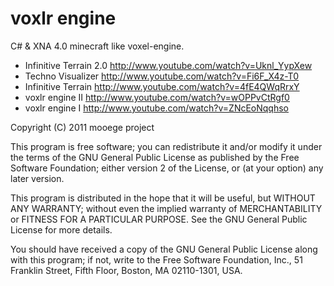# voxlr engine

C# & XNA 4.0 minecraft like voxel-engine.

* Infinitive Terrain 2.0 http://www.youtube.com/watch?v=Uknl_YypXew
* Techno Visualizer http://www.youtube.com/watch?v=Fi6F_X4z-T0
* Infinitive Terrain http://www.youtube.com/watch?v=4fE4QWqRrxY
* voxlr engine II http://www.youtube.com/watch?v=wOPPvCtRgf0
* voxlr engine I http://www.youtube.com/watch?v=ZNcEoNqqhso

Copyright (C) 2011 mooege project

This program is free software; you can redistribute it and/or
modify it under the terms of the GNU General Public License
as published by the Free Software Foundation; either version 2
of the License, or (at your option) any later version.

This program is distributed in the hope that it will be useful,
but WITHOUT ANY WARRANTY; without even the implied warranty of
MERCHANTABILITY or FITNESS FOR A PARTICULAR PURPOSE.  See the
GNU General Public License for more details.

You should have received a copy of the GNU General Public License
along with this program; if not, write to the Free Software
Foundation, Inc., 51 Franklin Street, Fifth Floor, Boston, MA  02110-1301, USA.